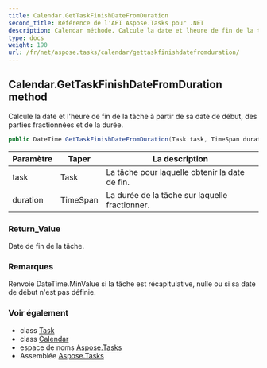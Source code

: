 ```yaml
---
title: Calendar.GetTaskFinishDateFromDuration
second_title: Référence de l'API Aspose.Tasks pour .NET
description: Calendar méthode. Calcule la date et lheure de fin de la tâche à partir de sa date de début des parties fractionnées et de la durée.
type: docs
weight: 190
url: /fr/net/aspose.tasks/calendar/gettaskfinishdatefromduration/
---
```

## Calendar.GetTaskFinishDateFromDuration method

Calcule la date et l'heure de fin de la tâche à partir de sa date de début, des parties fractionnées et de la durée.

```csharp
public DateTime GetTaskFinishDateFromDuration(Task task, TimeSpan duration)
```

| Paramètre | Taper | La description |
| --- | --- | --- |
| task | Task | La tâche pour laquelle obtenir la date de fin. |
| duration | TimeSpan | La durée de la tâche sur laquelle fractionner. |

### Return_Value

Date de fin de la tâche.

### Remarques

Renvoie DateTime.MinValue si la tâche est récapitulative, nulle ou si sa date de début n'est pas définie.

### Voir également

* class [Task](../../task/)
* class [Calendar](../)
* espace de noms [Aspose.Tasks](../../calendar/)
* Assemblée [Aspose.Tasks](../../../)


